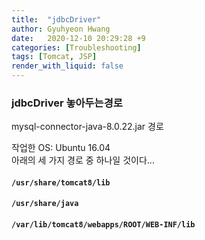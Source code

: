 ```yaml
---
title:  "jdbcDriver"
author: Gyuhyeon Hwang
date:   2020-12-10 20:29:28 +9
categories: [Troubleshooting]
tags: [Tomcat, JSP]
render_with_liquid: false
---
```

### jdbcDriver 놓아두는경로
mysql-connector-java-8.0.22.jar 경로

작업한 OS: Ubuntu 16.04
<br/>
아래의 세 가지 경로 중 하나일 것이다...

#### `/usr/share/tomcat8/lib`

#### `/usr/share/java`

#### `/var/lib/tomcat8/webapps/ROOT/WEB-INF/lib`
